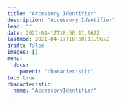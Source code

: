 ```yaml
---
title: "Accessory Identifier"
description: "Accessory Identifier"
lead: ""
date: 2021-04-17T18:50:11.967Z
lastmod: 2021-04-17T18:50:11.967Z
draft: false
images: []
menu:
  docs:
    parent: "characteristic"
toc: true
characteristic:
  name: "AccessoryIdentifier"
---
```

